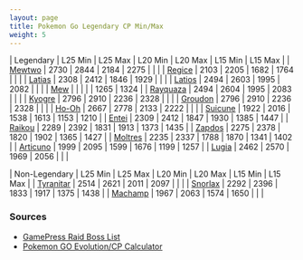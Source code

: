 ```yaml
---
layout: page
title: Pokemon Go Legendary CP Min/Max
weight: 5
---
```


| Legendary  |  L25 Min  |  L25 Max  |  L20 Min  |  L20 Max  |  L15 Min  |  L15 Max  |
| [Mewtwo](https://db.pokemongohub.net/pokemon/150)  | 2730 | 2844 | 2184 | 2275 | | |
| [Regice](https://db.pokemongohub.net/pokemon/378)  | 2103 | 2205 | 1682 | 1764 | | |
| [Latias](https://db.pokemongohub.net/pokemon/380)  | 2308 | 2412 | 1846 | 1929 | | |
| [Latios](https://db.pokemongohub.net/pokemon/381)  | 2494 | 2603 | 1995 | 2082 | | |
| [Mew](https://db.pokemongohub.net/pokemon/151)  |  |  |  |  | 1265 | 1324 |
| [Rayquaza](https://db.pokemongohub.net/pokemon/384)  | 2494 | 2604 | 1995 | 2083 | | |
| [Kyogre](https://db.pokemongohub.net/pokemon/382)  | 2796 | 2910 | 2236 | 2328 | | |
| [Groudon](https://db.pokemongohub.net/pokemon/383)  | 2796 | 2910 | 2236 | 2328 | | |
| [Ho-Oh](https://db.pokemongohub.net/pokemon/250)  | 2667 | 2778 | 2133 | 2222 | | |
| [Suicune](https://db.pokemongohub.net/pokemon/245)  | 1922 | 2016 | 1538 | 1613 | 1153 | 1210 |
| [Entei](https://db.pokemongohub.net/pokemon/244)  | 2309 | 2412 | 1847 | 1930 | 1385 | 1447 |
| [Raikou](https://db.pokemongohub.net/pokemon/243)  | 2289 | 2392 | 1831 | 1913 | 1373 | 1435 |
| [Zapdos](https://db.pokemongohub.net/pokemon/145)  | 2275 | 2378 | 1820 | 1902 | 1365 | 1427 |
| [Moltres](https://db.pokemongohub.net/pokemon/146)  | 2235 | 2337 | 1788 | 1870 | 1341 | 1402 |
| [Articuno](https://db.pokemongohub.net/pokemon/144)  | 1999 | 2095 | 1599 | 1676 | 1199 | 1257 |
| [Lugia](https://db.pokemongohub.net/pokemon/249)  | 2462 | 2570 | 1969 | 2056 | | |

| Non-Legendary  |  L25 Min  |  L25 Max  |  L20 Min  |  L20 Max  |  L15 Min  |  L15 Max  |
| [Tyranitar](https://db.pokemongohub.net/pokemon/248)  | 2514 | 2621 | 2011 | 2097 | | |
| [Snorlax](https://db.pokemongohub.net/pokemon/248)  | 2292 | 2396 | 1833 | 1917 | 1375 | 1438 |
| [Machamp](https://db.pokemongohub.net/pokemon/68)  | 1967 | 2063 | 1574 | 1650 | | |

### Sources
- [GamePress Raid Boss List](https://pokemongo.gamepress.gg/raid-boss-list)
- [Pokemon GO Evolution/CP Calculator](https://pokemongo.gamepress.gg/cpcalc#/)
